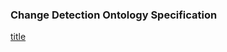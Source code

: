  ### Change Detection Ontology Specification 
 
 [title](https://alex-randles.github.io/Change-Detection-Ontology/)
